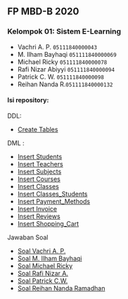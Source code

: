
## FP MBD-B 2020

### Kelompok **01**: Sistem E-Learning

 - Vachri A. P.   `05111840000043`
 - M. Ilham Bayhaqi  `051111840000069`
 - Michael Ricky `051111840000078`
 -  Rafi Nizar Abiyyi `051111840000094`
 - Patrick C. W. `051111840000098`
 - Reihan Nanda R.`051111840000132`


#### Isi repository:
DDL:

 - [Create Tables](https://github.com/segi3/fp-mbd-20/blob/master/DDL.sql)
 
DML :

 -  [Insert Students](https://github.com/segi3/fp-mbd-20/blob/master/students.sql)
 - [Insert Teachers](https://github.com/segi3/fp-mbd-20/blob/master/teachers.sql)
 - [ Insert Subjects](https://github.com/segi3/fp-mbd-20/blob/master/subjects.sql)
 - [Insert Courses](https://github.com/segi3/fp-mbd-20/blob/master/courses.sql)
 - [Insert Classes](https://github.com/segi3/fp-mbd-20/blob/master/classes.sql)
 - [Insert Classes_Students](https://github.com/segi3/fp-mbd-20/blob/master/classes_students.sql)
 - [Insert Payment_Methods](https://github.com/segi3/fp-mbd-20/blob/master/payment_methods.sql)
 - [Insert Invoice](https://github.com/segi3/fp-mbd-20/blob/master/invoice.sql)
 - [ Insert Reviews](https://github.com/segi3/fp-mbd-20/blob/master/reviews.sql)
 - [Insert Shopping_Cart](https://github.com/segi3/fp-mbd-20/blob/master/shopping%20carts.sql)
 
 Jawaban Soal
 

 - [Soal Vachri A. P.](https://github.com/segi3/fp-mbd-20/blob/master/soal/soal_vachri_attala_05111840000043.sql)
 - [Soal M. Ilham Bayhaqi](https://github.com/segi3/fp-mbd-20/blob/master/soal/Soal_M_Ilham_Bayhaqi_05111840000069.sql)
 - [Soal Michael Ricky](https://github.com/segi3/fp-mbd-20/blob/master/soal/Soal_Michael_Ricky_05111840000078.sql)
 - [Soal Rafi Nizar A.](https://github.com/segi3/fp-mbd-20/blob/master/soal/soal_rafi_nizar_05111840000094.sql)
 - [Soal Patrick C.W.](https://github.com/segi3/fp-mbd-20/blob/master/soal/Soal_Patrick_Cipta_Winata_05111840000098.sql)
 - [Soal Reihan Nanda Ramadhan](https://github.com/segi3/fp-mbd-20/blob/master/soal/Reihan_Nanda_Ramadhan_05111840000132.sql)

